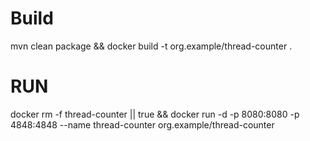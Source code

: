 # Build
mvn clean package && docker build -t org.example/thread-counter .

# RUN

docker rm -f thread-counter || true && docker run -d -p 8080:8080 -p 4848:4848 --name thread-counter org.example/thread-counter 